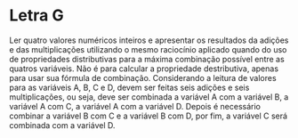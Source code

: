 # Letra G
Ler quatro valores numéricos inteiros e apresentar os resultados da adições e das multiplicações utilizando o mesmo raciocínio aplicado quando do uso de propriedades distributivas para a máxima combinação possível entre as quatros variáveis. Não é para calcular a propriedade destributiva, apenas para usar sua fórmula de combinação. Considerando a leitura de valores para as variáveis A, B, C e D, devem ser feitas seis adições e seis multiplicações, ou seja, deve ser combinada a variável A com a variável B, a variável A com C, a variável A com a variável D. Depois é necessário combinar a variável B com C e a variável B com D, por fim, a variável C será combinada com a variável D.